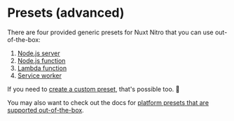 # Presets (advanced)

There are four provided generic presets for Nuxt Nitro that you can use out-of-the-box:

1. [Node.js server](/deployment/presets/server)
2. [Node.js function](/deployment/presets/node)
3. [Lambda function](/deployment/presets/lambda)
4. [Service worker](/deployment/presets/service-worker)

If you need to [create a custom preset](/deployment/presets/custom), that's possible too. 🚀

You may also want to check out the docs for [platform presets that are supported out-of-the-box](/build/platforms).
